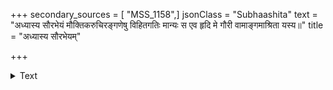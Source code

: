 +++
secondary_sources = [ "MSS_1158",]
jsonClass = "Subhaashita"
text = "अध्यास्य सौरभेयं मौक्तिकरुचिरङ्गणेषु विहितगतिः मान्यः स एव हृदि मे गौरी वामाङ्गमाश्रिता यस्य॥"
title = "अध्यास्य सौरभेयम्"

+++

<details><summary>Text</summary>

अध्यास्य सौरभेयं मौक्तिकरुचिरङ्गणेषु विहितगतिः मान्यः स एव हृदि मे गौरी वामाङ्गमाश्रिता यस्य॥
</details>
